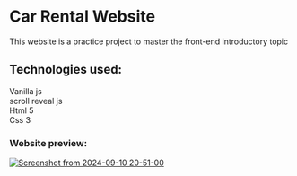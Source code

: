 # Car Rental Website
This website is a practice project to master the front-end introductory topic

## Technologies used:
Vanilla js <br>
scroll reveal js <br>
Html 5 <br>
Css 3 <br>

### Website preview:
<a href="https://mrghkh12.github.io/Car-Rental-Website/" target="_blank">![Screenshot from 2024-09-10 20-51-00](https://github.com/user-attachments/assets/0b7eeb5f-985d-4946-b721-ff29d6493a5d)</a>
